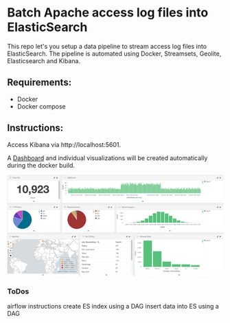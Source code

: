 # Batch Apache access log files into ElasticSearch

This repo let's you setup a data pipeline to stream access log files into ElasticSearch. The pipeline is automated using Docker, Streamsets, Geolite, Elasticsearch and Kibana. 

## Requirements:

* Docker
* Docker compose

## Instructions:

Access Kibana via http://localhost:5601.

A [Dashboard](http://localhost:5601/app/kibana#/dashboard/ApacheWeblog-Dashboard) and individual visualizations will be created automatically during the docker build.

[![dashboard](images/dashboard.png?raw=true)](images/dashboard.png)

### ToDos
 airflow instructions
 create ES index using a DAG
 insert data into ES using a DAG 